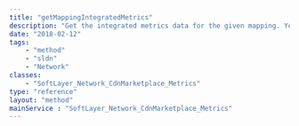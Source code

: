 ```yaml
---
title: "getMappingIntegratedMetrics"
description: "Get the integrated metrics data for the given mapping. You can get the the hits, bandwidth, hits by type and bandwidth by region. It will return both the total data and the detail data. "
date: "2018-02-12"
tags:
    - "method"
    - "sldn"
    - "Network"
classes:
    - "SoftLayer_Network_CdnMarketplace_Metrics"
type: "reference"
layout: "method"
mainService : "SoftLayer_Network_CdnMarketplace_Metrics"
---
```

